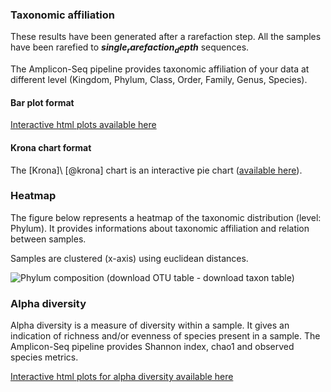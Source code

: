 ### Taxonomic affiliation

These results have been generated after a rarefaction step. All the samples have been rarefied to **$single_rarefaction_depth$** sequences.

The Amplicon-Seq pipeline provides taxonomic affiliation of your data at different level (Kingdom, Phylum, Class, Order, Family, Genus, Species).

#### Bar plot format 

[Interactive html plots available here](fig/closed_ref_alpha_diversity/rarefaction/taxonomic_affiliation/bar_charts.html)

#### Krona chart format 

The [Krona]\ [@krona] chart is an interactive pie chart ([available here](fig/closed_ref_alpha_diversity/rarefaction/krona_chart/krona_chart.html)).

### Heatmap

The figure below represents a heatmap of the taxonomic distribution (level: Phylum). It provides informations about taxonomic affiliation and relation between samples.

Samples are clustered (x-axis) using euclidean distances. 

![Phylum composition ([download OTU table](fig/closed_ref_beta_diversity/rarefaction/heatmap/otumat.tsv) - [download taxon table](fig/closed_ref_beta_diversity/rarefaction/heatmap/taxmat.tsv))](fig/closed_ref_beta_diversity/rarefaction/heatmap/otu_heatmap.png)

### Alpha diversity 

Alpha diversity is a measure of diversity within a sample. It gives an indication of richness and/or evenness of species present in a sample. The Amplicon-Seq pipeline provides Shannon index, chao1 and observed species metrics.

[Interactive html plots for alpha diversity available here](fig/closed_ref_alpha_diversity/rarefaction/alpha_rarefaction/rarefaction_plots.html)

 

